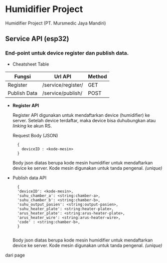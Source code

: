 # Humidifier Project
Humidifier Project (PT. Mursmedic Jaya Mandiri)

## Service API (esp32)
### End-point untuk device register dan publish data.
* Cheatsheet Table

Fungsi        | Url API            | Method
------------- | -------------      | -------------
Register      | /service/register/ | GET
Publish Data  | /service/publish/  | POST

* __Register API__
  
  Register API digunakan untuk mendaftarkan device (humidifier) ke server.
  Setelah device terdaftar, maka device bisa duhubungkan atau _linking_ ke akun RS.
  
  Request Body (JSON)
  
  ```
    {
      deviceID : <kode-mesin>
    }
  ```
  Body json diatas berupa kode mesin humidifier untuk mendaftarkan device ke server.
  Kode mesin digunakan untuk tanda pengenal. _(unique)_
  

* Publish data API
  ```
    {
    'deviceID': <kode-mesin>,
    'suhu_chamber_a': <string:chamber-a>,
    'suhu_chamber_b': <string:chamber-b>,
    'suhu_output_pasien': <string:output-pasien>,
    'suhu_heater_plate': <string:heater-plate>,
    'arus_heater_plate': <string:arus-heater-plate>,
    'arus_heater_wire': <string:arus-heater-wire>,
    'code' : <string:chamber-b>,
    }
 
  ```
  Body json diatas berupa kode mesin humidifier untuk mendaftarkan device ke server.
  Kode mesin digunakan untuk tanda pengenal. _(unique)_  
  
dari page
